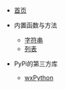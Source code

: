 * [首页](python3/README)

* 内置函数与方法

  * [字符串](python3/string)
  * [列表](python3/list)

* PyPi的第三方库

  * [wxPython](python3/wxpython)
